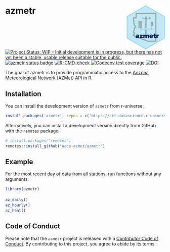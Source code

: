 
# azmetr <img src="man/figures/logo.png" align="right" height="139" alt="" />

<!-- badges: start -->
[![Project Status: WIP – Initial development is in progress, but there has not yet been a stable, usable release suitable for the public.](https://www.repostatus.org/badges/latest/wip.svg)](https://www.repostatus.org/#wip)
[![azmetr status badge](https://cct-datascience.r-universe.dev/badges/azmetr)](https://cct-datascience.r-universe.dev)
[![R-CMD-check](https://github.com/cct-datascience/azmetr/actions/workflows/R-CMD-check.yaml/badge.svg)](https://github.com/cct-datascience/azmetr/actions/workflows/R-CMD-check.yaml)
[![Codecov test coverage](https://codecov.io/gh/cct-datascience/azmetr/branch/main/graph/badge.svg)](https://app.codecov.io/gh/cct-datascience/azmetr?branch=main)
[![DOI](https://zenodo.org/badge/541809363.svg)](https://zenodo.org/badge/latestdoi/541809363)
<!-- badges: end -->

The goal of azmetr is to provide programmatic access to the [Arizona Meteorological Network](https://ag.arizona.edu/azmet/) (AZMet) [API](https://app.swaggerhub.com/apis/mattjh/AZMetAPI/1.0#/) in R.

## Installation

You can install the development version of `azmetr` from r-universe:

```r
install.packages('azmetr', repos = c('https://cct-datascience.r-universe.dev', 'https://cloud.r-project.org'))
```

Alternatively, you can install a development version directly from GitHub with the `remotes` package:

``` r
# install.packages("remotes")
remotes::install_github("uace-azmet/azmetr")
```


## Example

For the most recent day of data from all stations, run functions without any arguments:

``` r
library(azmetr)

az_daily()
az_hourly()
az_heat()
```

## Code of Conduct
  
  Please note that the `azmetr` project is released with a [Contributor Code of Conduct](https://contributor-covenant.org/version/2/1/CODE_OF_CONDUCT.html). By contributing to this project, you agree to abide by its terms.
